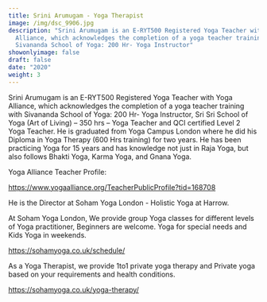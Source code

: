 ```yaml
---
title: Srini Arumugam - Yoga Therapist
image: /img/dsc_9906.jpg
description: "Srini Arumugam is an E-RYT500 Registered Yoga Teacher with Yoga
  Alliance, which acknowledges the completion of a yoga teacher training with
  Sivananda School of Yoga: 200 Hr- Yoga Instructor"
showonlyimage: false
draft: false
date: "2020"
weight: 3
---
```

<!--StartFragment-->

Srini Arumugam is an E-RYT500 Registered Yoga Teacher with Yoga Alliance, which acknowledges the completion of a yoga teacher training with Sivananda School of Yoga: 200 Hr- Yoga Instructor, Sri Sri School of Yoga (Art of Living) – 350 hrs – Yoga Teacher and QCI certified Level 2 Yoga Teacher. He is graduated from Yoga Campus London where he did his Diploma in Yoga Therapy (600 Hrs training) for two years. He has been practicing Yoga for 15 years and has knowledge not just in Raja Yoga, but also follows Bhakti Yoga, Karma Yoga, and Gnana Yoga.

<!--StartFragment-->

Yoga Alliance Teacher Profile:

<https://www.yogaalliance.org/TeacherPublicProfile?tid=168708>

<!--StartFragment-->

He is the Director at Soham Yoga London - Holistic Yoga at Harrow.

At Soham Yoga London, We provide group Yoga classes for different levels of Yoga practitioner, Beginners are welcome. Yoga for special needs and Kids Yoga in weekends.

<https://sohamyoga.co.uk/schedule/>

As a Yoga Therapist, we provide 1to1 private yoga therapy and Private yoga based on your requirements and health conditions.

<!--StartFragment-->

<https://sohamyoga.co.uk/yoga-therapy/>

<!--EndFragment-->